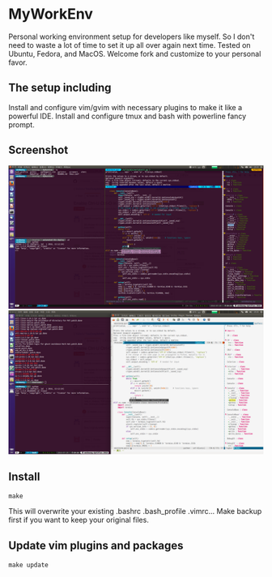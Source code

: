 # MyWorkEnv

Personal working environment setup for developers like myself. So I don't need to waste a lot of time to set it up all over again next time.
Tested on Ubuntu, Fedora, and MacOS. Welcome fork and customize to your personal favor.

## The setup including
Install and configure vim/gvim with necessary plugins to make it like a powerful IDE.
Install and configure tmux and bash with powerline fancy prompt.

## Screenshot
![alt tag](https://raw.githubusercontent.com/1ball/MyWorkEnv/master/pictures/terminal_sample.png)
![alt tag](https://raw.githubusercontent.com/1ball/MyWorkEnv/master/pictures/gui_sample.png)

## Install
    make
This will overwrite your existing .bashrc .bash_profile .vimrc... Make backup first if you want to keep your original files.
  
## Update vim plugins and packages
    make update
